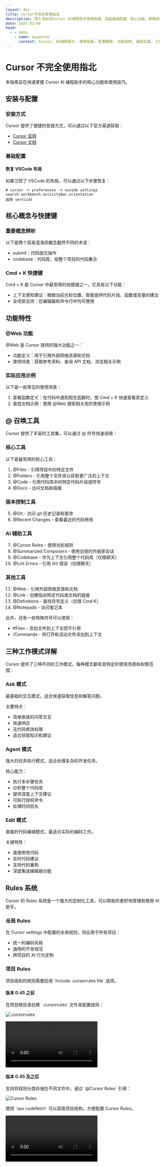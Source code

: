 ```yaml
---
layout: doc
title: Cursor不完全使用指北
description: 深入浅出的Cursor AI编程助手使用指南，涵盖基础配置、核心功能、使用技巧及最佳实践
date: 2025-03-09
head:
  - - meta
    - name: keywords
      content: Cursor, AI编程助手, 使用指南, 配置教程, 功能说明, 最佳实践, 工作流程
---
```


# Cursor 不完全使用指北

<p class="tip">
本指南旨在快速掌握 Cursor AI 编程助手的核心功能和使用技巧。
</p>

## 安装与配置

### 安装方式

<p class="supplementary">
Cursor 提供了便捷的安装方式，可以通过以下官方渠道获取：
</p>

- [Cursor 官网](https://www.cursor.com/cn)
- [Cursor 文档](https://docs.cursor.com/get-started/welcome)

### 基础配置

#### 恢复 VSCode 布局

<p class="tip">
如果习惯了 VSCode 的布局，可以通过以下步骤恢复：
</p>

```text
# cursor -> preferences -> vscode settings
search workbench.activityBar.orientation
选择 vertical
```

## 核心概念与快捷键

### 重要概念辨析

<p class="important">
以下是两个容易混淆但概念截然不同的术语：
</p>

- <span class="definition">submit</span>：代码提交操作
- <span class="definition">codebase</span>：代码库，指整个项目的代码集合

### Cmd + K 快捷键

<p class="tip">
Cmd + K 是 Cursor 中最常用的快捷键之一，它具有以下功能：
</p>

- <span class="note">上下文感知建议</span>：根据当前光标位置，智能提供代码片段、函数或变量的建议
- <span class="success">全场景支持</span>：在编辑器和命令行中均可使用

## 功能特性

### @Web 功能

<p class="supplementary">
@Web 是 Cursor 提供的强大功能之一：
</p>

- <span class="definition">功能定义</span>：用于引用外部网络资源和文档
- <span class="success">使用场景</span>：获取参考资料、查询 API 文档、浏览相关示例

### 实际应用示例

<p class="tip">
以下是一些常见的使用场景：
</p>

1. <span class="example">查看函数定义</span>：在代码中遇到陌生函数时，按 <span class="keyword">Cmd + K</span> 快速查看其定义
2. <span class="example">查找文档示例</span>：使用 <span class="keyword">@Web</span> 搜索相关库的使用示例

## @ 召唤工具

<p class="important">
Cursor 提供了丰富的工具集，可以通过 @ 符号快速调用：
</p>

### 核心工具

<p class="supplementary">
以下是最常用的核心工具：
</p>

1. <span class="definition">@Files</span> - 引用项目中的特定文件
2. <span class="definition">@Folders</span> - 引用整个文件夹以获取更广泛的上下文
3. <span class="definition">@Code</span> - 引用代码库中的特定代码片段或符号
4. <span class="definition">@Docs</span> - 访问文档和指南

### 版本控制工具

5. <span class="definition">@Git</span> - 访问 git 历史记录和更改
6. <span class="definition">@Recent Changes</span> - 查看最近的代码修改

### AI 辅助工具

7. <span class="definition">@Cursor Rules</span> - 使用光标规则
8. <span class="definition">@Summarized Composers</span> - 使用总结的作曲家会话
9. <span class="definition">@Codebase</span> - 作为上下文引用整个代码库（仅限聊天）
10. <span class="definition">@Lint Errors</span> - 引用 lint 错误（仅限聊天）

### 其他工具

11. <span class="definition">@Web</span> - 引用外部网络资源和文档
12. <span class="definition">@Link</span> - 创建指向特定代码或文档的链接
13. <span class="definition">@Definitions</span> - 查找符号定义（仅限 Cmd K）
14. <span class="definition">@Notepads</span> - 访问笔记本

<p class="tip">
此外，还有一些特殊符号可以使用：
</p>

- <span class="keyword">#Files</span> - 添加文件到上下文而不引用
- <span class="keyword">/Commands</span> - 将打开和活动文件添加到上下文

## 三种工作模式详解

<p class="important">
Cursor 提供了三种不同的工作模式，每种模式都有其特定的使用场景和权限范围：
</p>

### Ask 模式

<p class="supplementary">
最基础的交互模式，适合快速获取信息和解答问题。
</p>

<p class="tip">
主要特点：
</p>

- <span class="success">简单直接的问答交互</span>
- <span class="success">快速响应</span>
- <span class="warning">无代码修改权限</span>
- <span class="note">适合获取知识和建议</span>

### Agent 模式

<p class="supplementary">
强大的任务执行模式，适合处理复杂的开发任务。
</p>

<p class="tip">
核心能力：
</p>

- <span class="success">执行多步骤任务</span>
- <span class="success">分析整个代码库</span>
- <span class="success">提供深度上下文建议</span>
- <span class="note">可执行授权命令</span>
- <span class="warning">处理时间较长</span>

### Edit 模式

<p class="supplementary">
直接的代码编辑模式，最适合实际的编码工作。
</p>

<p class="tip">
关键特性：
</p>

- <span class="success">直接修改代码</span>
- <span class="success">实时代码建议</span>
- <span class="success">支持代码重构</span>
- <span class="note">深度集成编辑器功能</span>

## Rules 系统

<p class="important">
Cursor 的 Rules 系统是一个强大的定制化工具，可以帮助你更好地管理和使用 AI 助手。
</p>

### 全局 Rules

<p class="supplementary">
在 Cursor settings 中配置的全局规则，将应用于所有项目：
</p>

- <span class="success">统一的编码风格</span>
- <span class="success">通用的开发规范</span>
- <span class="success">跨项目的 AI 行为定制</span>

### 项目 Rules

<p class="tip">
项目级别的规则需要启用 `Include .cursorrules file` 选项。
</p>

#### 版本 0.45 之前

<p class="supplementary">
在项目根目录创建 `.cursorrules` 文件来配置规则：
</p>

![.cursorrules](https://raw.githubusercontent.com/capykyo/images/master/capynote/cursorrules.jpeg)

<video controls>
  <source src="https://raw.githubusercontent.com/capykyo/images/master/capynote/cursorrules.mp4" type="video/mp4">
  您的浏览器不支持视频标签。
</video>

#### 版本 0.45 及之后

<p class="supplementary">
支持将规则分类存储在不同文件中，通过 `@Cursor Rules` 引用：
</p>

![Cursor Rules](https://raw.githubusercontent.com/capykyo/images/master/capynote/cursor-rules.jpeg)

<p class="tip">
使用 `npx codefetch` 可以获取项目结构，方便配置 Cursor Rules。
</p>

<video controls>
  <source src="https://raw.githubusercontent.com/capykyo/images/master/capynote/cursor-rules.mp4" type="video/mp4">
  您的浏览器不支持视频标签。
</video>

